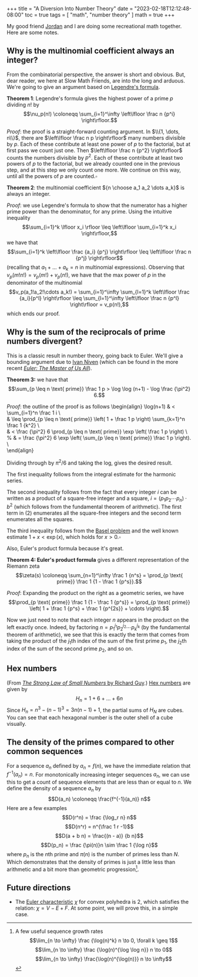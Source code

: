 +++
title = "A Diversion Into Number Theory"
date = "2023-02-18T12:12:48-08:00"
toc = true
tags = [
    "math",
    "number theory"
]
math = true
+++

My good friend [Jordan](https://jasnyder.github.io/) and I are doing some recreational math together.
Here are some notes.

## Why is the multinomial coefficient always an integer?

From the combinatorial perspective, the answer is short and obvious.
But, dear reader, we here at Slow Math Friends, are into the long and arduous.
We're going to give an argument based on [Legendre's formula](https://en.wikipedia.org/wiki/Legendre%27s_formula).

**Theorem 1**: Legendre's formula gives the highest power of a prime $p$ dividing $n!$ by
$$\nu_p(n!) \coloneqq \sum_{i=1}^\infty \left\lfloor \frac n {p^i} \right\rfloor.$$

_Proof_: the proof is a straight-forward counting argument. In $\\{1, \dots, n\\}$, there are $\left\lfloor \frac n p \right\rfloor$ many numbers divisible by $p$.
Each of these contribute at least one power of $p$ to the factorial, but at first pass we count just one.
Then $\left\lfloor \frac n {p^2} \right\rfloor$ counts the numbers divisible by $p^2$.
Each of these contribute at least two powers of $p$ to the factorial, but we already counted one in the previous step, and at this step we only count one more.
We continue on this way, until all the powers of $p$ are counted.$\square$

**Theorem 2**: the multinomial coefficient ${n \choose a_1 a_2 \dots a_k}$ is always an integer.

_Proof_: we use Legendre's formula to show that the numerator has a higher prime power than the denominator, for any prime.
Using the intuitive inequality
$$\sum_{i=1}^k \lfloor x_i \rfloor \leq \left\lfloor \sum_{i=1}^k x_i \right\rfloor,$$
we have that
$$\sum_{i=1}^k \left\lfloor \frac {a_i} {p^j} \right\rfloor \leq \left\lfloor \frac n {p^j} \right\rfloor$$
(recalling that $a_1 + \dots + a_k = n$ in multinomial expressions).
Observing that $v_p(m!n!) = v_p(m!) + v_p(n!)$, we have that the max power of $p$ in the denominator of the multinomial
$$v_p(a_1!a_2!\cdots a_k!) = \sum_{i=1}^\infty \sum_{l=1}^k \left\lfloor \frac {a_i}{p^l} \right\rfloor \leq \sum_{l=1}^\infty \left\lfloor \frac n {p^l} \right\rfloor = v_p(n!),$$
which ends our proof.

## Why is the sum of the reciprocals of prime numbers divergent?

This is a classic result in number theory, going back to Euler.
We'll give a bounding argument due to [Ivan Niven](https://www.tandfonline.com/doi/abs/10.1080/00029890.1971.11992740) (which can be found in the more recent [_Euler: The Master of Us All_](https://bookstore.ams.org/dol-22/)).

**Theorem 3:** we have that
$$\sum_{p \leq n \text{ prime}} \frac 1 p > \log \log (n+1) - \log \frac {\pi^2} 6.$$

_Proof_: the outline of the proof is as follows
\begin{align}
\log(n+1) & < \sum_{i=1}^n \frac 1 i \\\
& \leq \prod_{p \leq n \text{ prime}} \left( 1 + \frac 1 p \right) \sum_{k=1}^n \frac 1 {k^2} \\\
& < \frac {\pi^2} 6 \prod_{p \leq n \text{ prime}} \exp \left( \frac 1 p \right) \\\
% & = \frac {\pi^2} 6 \exp \left( \sum\_{p \leq n \text{ prime}} \frac 1 p \right). \\\
\end{align}

Dividing through by $\pi^2/6$ and taking the log, gives the desired result.

The first inequality follows from the integral estimate for the harmonic series.

The second inequality follows from the fact that every integer $i$ can be written as a product of a square-free integer and a square, $i = (p_1 p_2 \cdots p_n) \cdot b^2$ (which follows from the fundamental theorem of arithmetic).
The first term in $(2)$ enumerates all the square-free integers and the second term enumerates all the squares.

The third inequality follows from the [Basel problem](https://en.wikipedia.org/wiki/Basel_problem) and the well known estimate $1 + x < \exp(x)$, which holds for $x > 0$.$\square$

Also, Euler's product formula because it's great.

**Theorem 4: Euler's product formula** gives a different representation of the Riemann zeta
$$\zeta(s) \coloneqq \sum_{n=1}^\infty \frac 1 {n^s} = \prod_{p \text{ prime}} \frac 1 {1 - \frac 1 {p^s}}.$$

_Proof_: Expanding the product on the right as a geometric series, we have
$$\prod_{p \text{ prime}} \frac 1 {1 - \frac 1 {p^s}} = \prod_{p \text{ prime}} \left( 1 + \frac 1 {p^s} + \frac 1 {p^{2s}} + \cdots \right).$$

Now we just need to note that each integer $n$ appears in the product on the left exactly once.
Indeed, by factoring $n=p_1^{j_1} p_2^{j_2} \cdots p_k^{j_k}$ (by the fundamental theorem of arithmetic), we see that this is exactly the term that comes from taking the product of the $j_1$th index of the sum of the first prime $p_1$, the $j_2$th index of the sum of the second prime $p_2$, and so on.

## Hex numbers

(From [_The Strong Law of Small Numbers_ by Richard Guy](https://en.wikipedia.org/wiki/Strong_law_of_small_numbers).)
[Hex numbers](https://en.wikipedia.org/wiki/Centered_hexagonal_number) are given by
$$H_n = 1 + 6 + \dots + 6n$$
Since $H_n = n^3 - (n-1)^3 = 3n(n-1) + 1$, the partial sums of $H_N$ are cubes.
You can see that each hexagonal number is the outer shell of a cube visually.

## The density of the primes compared to other common sequences

For a sequence $a_n$ defined by $a_n = f(n)$, we have the immediate relation that $f^{-1}(a_n) = n$.
For monotonically increasing integer sequences $a_n$, we can use this to get a count of sequence elements that are less than or equal to $n$.
We define the density of a sequence $a_n$ by
$$D(a_n) \coloneqq \frac{f^{-1}(a_n)} n$$
Here are a few examples
$$D(r^n) = \frac {\log_r n} n$$
$$D(n^r) = n^{\frac 1 r -1}$$
$$D(a + b n) = \frac{(n - a)} {b n}$$
$$D(p_n) = \frac {\pi(n)}n \sim \frac 1 {\log n}$$
where $p_n$ is the $n$th prime and $\pi(n)$ is the number of primes less than $N$.
Which demonstrates that the density of primes is just a little less than arithmetic and a bit more than geometric progression[^sequence-growth-rates].

## Future directions

- The [Euler characteristic](https://en.wikipedia.org/wiki/Euler_characteristic) $\chi$ for convex polyhedra is $2$, which satisfies the relation: $\chi = V - E + F$. At some point, we will prove this, in a simple case.

[^sequence-growth-rates]:
    A few useful sequence growth rates
    $$\lim_{n \to \infty} \frac {\log(n)^k} n \to 0, \forall k \geq 1$$
    $$\lim_{n \to \infty} \frac {\log(n)^{\log \log n}} n \to 0$$
    $$\lim_{n \to \infty} \frac{\log(n)^{\log(n)}} n \to \infty$$
